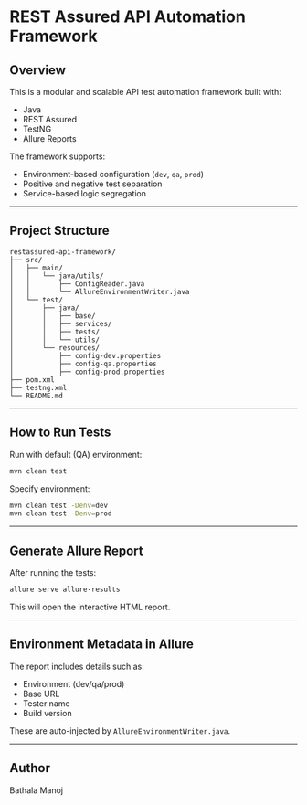 # REST Assured API Automation Framework

## Overview
This is a modular and scalable API test automation framework built with:
- Java
- REST Assured
- TestNG
- Allure Reports

The framework supports:
- Environment-based configuration (`dev`, `qa`, `prod`)
- Positive and negative test separation
- Service-based logic segregation

---

## Project Structure

```
restassured-api-framework/
├── src/
│   ├── main/
│   │   └── java/utils/
│   │       ├── ConfigReader.java
│   │       └── AllureEnvironmentWriter.java
│   └── test/
│       ├── java/
│       │   ├── base/
│       │   ├── services/
│       │   ├── tests/
│       │   └── utils/
│       └── resources/
│           ├── config-dev.properties
│           ├── config-qa.properties
│           ├── config-prod.properties
├── pom.xml
├── testng.xml
└── README.md
```

---

## How to Run Tests

Run with default (QA) environment:
```bash
mvn clean test
```

Specify environment:
```bash
mvn clean test -Denv=dev
mvn clean test -Denv=prod
```

---

## Generate Allure Report

After running the tests:
```bash
allure serve allure-results
```

This will open the interactive HTML report.

---

## Environment Metadata in Allure

The report includes details such as:
- Environment (dev/qa/prod)
- Base URL
- Tester name
- Build version

These are auto-injected by `AllureEnvironmentWriter.java`.

---

## Author

Bathala Manoj
